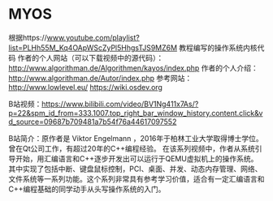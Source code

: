 # MYOS
根据https://www.youtube.com/playlist?list=PLHh55M_Kq4OApWScZyPl5HhgsTJS9MZ6M 教程编写的操作系统内核代码
作者的个人网站（可以下载视频中的源代码）：http://www.algorithman.de/Algorithmen/kayos/index.php
作者的个人介绍：http://www.algorithman.de/Autor/index.php
参考网站：
http://www.lowlevel.eu/
https://wiki.osdev.org

B站视频：https://www.bilibili.com/video/BV1Ng411x7As/?p=22&spm_id_from=333.1007.top_right_bar_window_history.content.click&vd_source=09687b709481a7b54f76a44617097552

B站简介：原作者是 Viktor Engelmann ，2016年于柏林工业大学取得博士学位。曾在Qt公司工作，有超过20年的C++编程经验。
在该系列视频中，作者从系统引导开始，用汇编语言和C++逐步开发出可以运行于QEMU虚拟机上的操作系统。其中实现了包括中断、键盘鼠标控制，PCI、桌面、并发、动态内存管理、网络、文件系统等一系列功能。这个系列非常具有参考学习价值，适合有一定汇编语言和C++编程基础的同学动手从头写操作系统的入门。
